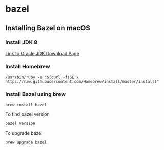 # bazel

## Installing Bazel on macOS     

### Install JDK 8
[Link to Oracle JDK Download Page](http://www.oracle.com/technetwork/java/javase/downloads/jdk8-downloads-2133151.html)         

### Install Homebrew    
```
/usr/bin/ruby -e "$(curl -fsSL \
https://raw.githubusercontent.com/Homebrew/install/master/install)"
```      
### Install Bazel using brew
```
brew install bazel
```
To find bazel version
```
bazel version
```
To upgrade bazel
```
brew upgrade bazel
```
